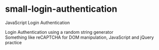 # small-login-authentication
JavaScript Login Authentication

Login Authentication using a random string generator
<br>
Something like reCAPTCHA
for DOM manipulation, JavaScript and jQuery practice
